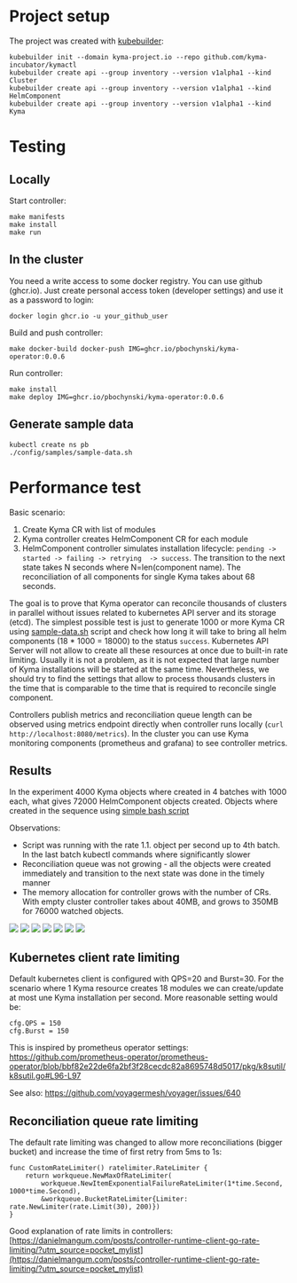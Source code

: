 # Project setup

The project was created with [kubebuilder](https://github.com/kubernetes-sigs/kubebuilder):

```
kubebuilder init --domain kyma-project.io --repo github.com/kyma-incubator/kymactl
kubebuilder create api --group inventory --version v1alpha1 --kind Cluster
kubebuilder create api --group inventory --version v1alpha1 --kind HelmComponent
kubebuilder create api --group inventory --version v1alpha1 --kind Kyma
```

# Testing

## Locally

Start controller:
```
make manifests
make install 
make run
```

## In the cluster

You need a write access to some docker registry. You can use github (ghcr.io). Just create personal access token (developer settings) and use it as a password to login:
```
docker login ghcr.io -u your_github_user 
```
Build and push controller:
```
make docker-build docker-push IMG=ghcr.io/pbochynski/kyma-operator:0.0.6
```

Run controller:
```
make install 
make deploy IMG=ghcr.io/pbochynski/kyma-operator:0.0.6
```

## Generate sample data

```
kubectl create ns pb
./config/samples/sample-data.sh
```

# Performance test

Basic scenario:

1. Create Kyma CR with list of modules
2. Kyma controller creates HelmComponent CR for each module
3. HelmComponent controller simulates installation lifecycle: `pending -> started -> failing -> retrying  -> success`. The transition to the next state takes N seconds where N=len(component name). The reconciliation of all components for single Kyma takes about 68 seconds.

The goal is to prove that Kyma operator can reconcile thousands of clusters in parallel without issues related to kubernetes API server and its storage (etcd). The simplest possible test is just to generate 1000 or more Kyma CR using [sample-data.sh](./config/samples/sample-data.sh) script and check how long it will take to bring all helm components (18 * 1000 = 18000) to the status `success`. 
Kubernetes API Server will not allow to create all these resources at once due to built-in rate limiting. Usually it is not a problem, as it is not expected that large number of Kyma installations will be started at the same time. Nevertheless, we should try to find the settings that allow to process thousands clusters in the time that is comparable to the time that is required to reconcile single component.

Controllers publish metrics and reconciliation queue length can be observed using metrics endpoint directly when controller runs locally (`curl http://localhost:8080/metrics`). In the cluster you can use Kyma monitoring components (prometheus and grafana) to see controller metrics.

## Results
In the experiment 4000 Kyma objects where created in 4 batches with 1000 each, what gives 72000 HelmComponent objects created.
Objects where created in the sequence using [simple bash script](./config/samples/sample-data.sh)

Observations:
- Script was running with the rate 1.1. object per second up to 4th batch. In the last batch kubectl commands where significantly slower
- Reconciliation queue was not growing - all the objects were created immediately and transition to the next state was done in the timely manner
- The memory allocation for controller grows with the number of CRs. With empty cluster controller takes about 40MB, and grows to 350MB for 76000 watched objects.

![](./assets/controller-runtime.png)
![](./assets/controller-pod.png)
![](./assets/controller-golang.png)
![](./assets/apiserver-req-resp.png)
![](./assets/apiserver-rates.png)
![](./assets/apiserver-storage.png)
![](./assets/apiserver-watches.png)

## Kubernetes client rate limiting

Default kubernetes client is configured with QPS=20 and Burst=30. For the scenario where 1 Kyma resource creates 18 modules we can create/update at most une Kyma installation per second. More reasonable setting would be:

```
cfg.QPS = 150
cfg.Burst = 150
```

This is inspired by prometheus operator settings:
https://github.com/prometheus-operator/prometheus-operator/blob/bbf82e22de6fa2bf3f28cecdc82a8695748d5017/pkg/k8sutil/k8sutil.go#L96-L97

See also: https://github.com/voyagermesh/voyager/issues/640

## Reconciliation queue rate limiting

The default rate limiting was changed to allow more reconciliations (bigger bucket) and increase the time of first retry from 5ms to 1s:

```
func CustomRateLimiter() ratelimiter.RateLimiter {
	return workqueue.NewMaxOfRateLimiter(
		workqueue.NewItemExponentialFailureRateLimiter(1*time.Second, 1000*time.Second),
		&workqueue.BucketRateLimiter{Limiter: rate.NewLimiter(rate.Limit(30), 200)})
}
```
Good explanation of rate limits in controllers: [https://danielmangum.com/posts/controller-runtime-client-go-rate-limiting/?utm_source=pocket_mylist](https://danielmangum.com/posts/controller-runtime-client-go-rate-limiting/?utm_source=pocket_mylist)